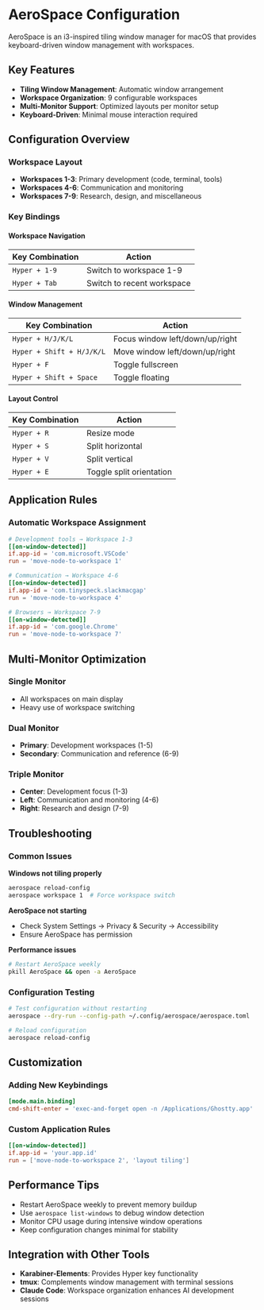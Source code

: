 # AeroSpace Configuration

AeroSpace is an i3-inspired tiling window manager for macOS that provides keyboard-driven window management with workspaces.

## Key Features

- **Tiling Window Management**: Automatic window arrangement
- **Workspace Organization**: 9 configurable workspaces  
- **Multi-Monitor Support**: Optimized layouts per monitor setup
- **Keyboard-Driven**: Minimal mouse interaction required

## Configuration Overview

### Workspace Layout
- **Workspaces 1-3**: Primary development (code, terminal, tools)
- **Workspaces 4-6**: Communication and monitoring
- **Workspaces 7-9**: Research, design, and miscellaneous

### Key Bindings

#### Workspace Navigation
| Key Combination | Action |
|-----------------|--------|
| `Hyper + 1-9` | Switch to workspace 1-9 |
| `Hyper + Tab` | Switch to recent workspace |

#### Window Management
| Key Combination | Action |
|-----------------|--------|
| `Hyper + H/J/K/L` | Focus window left/down/up/right |
| `Hyper + Shift + H/J/K/L` | Move window left/down/up/right |
| `Hyper + F` | Toggle fullscreen |
| `Hyper + Shift + Space` | Toggle floating |

#### Layout Control
| Key Combination | Action |
|-----------------|--------|
| `Hyper + R` | Resize mode |
| `Hyper + S` | Split horizontal |
| `Hyper + V` | Split vertical |
| `Hyper + E` | Toggle split orientation |

## Application Rules

### Automatic Workspace Assignment
```toml
# Development tools → Workspace 1-3
[[on-window-detected]]
if.app-id = 'com.microsoft.VSCode'
run = 'move-node-to-workspace 1'

# Communication → Workspace 4-6  
[[on-window-detected]]
if.app-id = 'com.tinyspeck.slackmacgap'
run = 'move-node-to-workspace 4'

# Browsers → Workspace 7-9
[[on-window-detected]]
if.app-id = 'com.google.Chrome'
run = 'move-node-to-workspace 7'
```

## Multi-Monitor Optimization

### Single Monitor
- All workspaces on main display
- Heavy use of workspace switching

### Dual Monitor  
- **Primary**: Development workspaces (1-5)
- **Secondary**: Communication and reference (6-9)

### Triple Monitor
- **Center**: Development focus (1-3)  
- **Left**: Communication and monitoring (4-6)
- **Right**: Research and design (7-9)

## Troubleshooting

### Common Issues

**Windows not tiling properly**
```bash
aerospace reload-config
aerospace workspace 1  # Force workspace switch
```

**AeroSpace not starting**
- Check System Settings → Privacy & Security → Accessibility
- Ensure AeroSpace has permission

**Performance issues**
```bash
# Restart AeroSpace weekly
pkill AeroSpace && open -a AeroSpace
```

### Configuration Testing
```bash
# Test configuration without restarting
aerospace --dry-run --config-path ~/.config/aerospace/aerospace.toml

# Reload configuration
aerospace reload-config
```

## Customization

### Adding New Keybindings
```toml
[mode.main.binding]
cmd-shift-enter = 'exec-and-forget open -n /Applications/Ghostty.app'
```

### Custom Application Rules
```toml
[[on-window-detected]]
if.app-id = 'your.app.id'
run = ['move-node-to-workspace 2', 'layout tiling']
```

## Performance Tips

- Restart AeroSpace weekly to prevent memory buildup
- Use `aerospace list-windows` to debug window detection
- Monitor CPU usage during intensive window operations
- Keep configuration changes minimal for stability

## Integration with Other Tools

- **Karabiner-Elements**: Provides Hyper key functionality
- **tmux**: Complements window management with terminal sessions
- **Claude Code**: Workspace organization enhances AI development sessions
